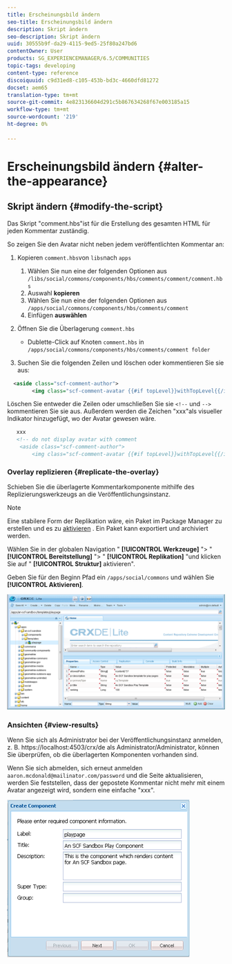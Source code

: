```yaml
---
title: Erscheinungsbild ändern
seo-title: Erscheinungsbild ändern
description: Skript ändern
seo-description: Skript ändern
uuid: 30555b9f-da29-4115-9ed5-25f80a247bd6
contentOwner: User
products: SG_EXPERIENCEMANAGER/6.5/COMMUNITIES
topic-tags: developing
content-type: reference
discoiquuid: c9d31ed8-c105-453b-bd3c-4660dfd81272
docset: aem65
translation-type: tm+mt
source-git-commit: 4e823136604d291c5b867634268f67e003185a15
workflow-type: tm+mt
source-wordcount: '219'
ht-degree: 0%

---
```



# Erscheinungsbild ändern {#alter-the-appearance}

## Skript ändern {#modify-the-script}

Das Skript &quot;comment.hbs&quot;ist für die Erstellung des gesamten HTML für jeden Kommentar zuständig.

So zeigen Sie den Avatar nicht neben jedem veröffentlichten Kommentar an:

1. Kopieren `comment.hbs`von `libs`nach `apps`

   1. Wählen Sie nun eine der folgenden Optionen aus `/libs/social/commons/components/hbs/comments/comment/comment.hbs`
   1. Auswahl **kopieren**
   1. Wählen Sie nun eine der folgenden Optionen aus `/apps/social/commons/components/hbs/comments/comment`
   1. Einfügen **auswählen**

1. Öffnen Sie die Überlagerung `comment.hbs`

   * Dublette-Click auf Knoten `comment.hbs` in `/apps/social/commons/components/hbs/comments/comment folder`

1. Suchen Sie die folgenden Zeilen und löschen oder kommentieren Sie sie aus:

```xml
  <aside class="scf-comment-author">
        <img class="scf-comment-avatar {{#if topLevel}}withTopLevel{{/if}}" src="{{author.avatarUrl}}"></img>
```

Löschen Sie entweder die Zeilen oder umschließen Sie sie `<!--` und `-->` kommentieren Sie sie aus. Außerdem werden die Zeichen &quot;xxx&quot;als visueller Indikator hinzugefügt, wo der Avatar gewesen wäre.

```xml
   xxx
   <!-- do not display avatar with comment
    <aside class="scf-comment-author">
        <img class="scf-comment-avatar {{#if topLevel}}withTopLevel{{/if}}" src="{{author.avatarUrl}}"></img>
```

### Overlay replizieren {#replicate-the-overlay}

Schieben Sie die überlagerte Kommentarkomponente mithilfe des Replizierungswerkzeugs an die Veröffentlichungsinstanz.

>[!NOTE]
>
>Eine stabilere Form der Replikation wäre, ein Paket im Package Manager zu erstellen und es zu [aktivieren](/help/sites-administering/package-manager.md#replicating-packages) . Ein Paket kann exportiert und archiviert werden.


Wählen Sie in der globalen Navigation &quot; **[!UICONTROL Werkzeuge]** &quot;> &quot; **[!UICONTROL Bereitstellung]** &quot;> &quot; **[!UICONTROL Replikation]** &quot;und klicken Sie auf &quot; **[!UICONTROL Struktur]** aktivieren&quot;.

Geben Sie für den Beginn Pfad ein `/apps/social/commons` und wählen Sie **[!UICONTROL Aktivieren]**.

![verify-content-template](assets/verify-content-template.png)

### Ansichten {#view-results}

Wenn Sie sich als Administrator bei der Veröffentlichungsinstanz anmelden, z. B. https://localhost:4503/crx/de als Administrator/Administrator, können Sie überprüfen, ob die überlagerten Komponenten vorhanden sind.

Wenn Sie sich abmelden, sich erneut anmelden `aaron.mcdonald@mailinator.com/password` und die Seite aktualisieren, werden Sie feststellen, dass der gepostete Kommentar nicht mehr mit einem Avatar angezeigt wird, sondern eine einfache &quot;xxx&quot;.

![create-template-component](assets/create-template-component.png)

